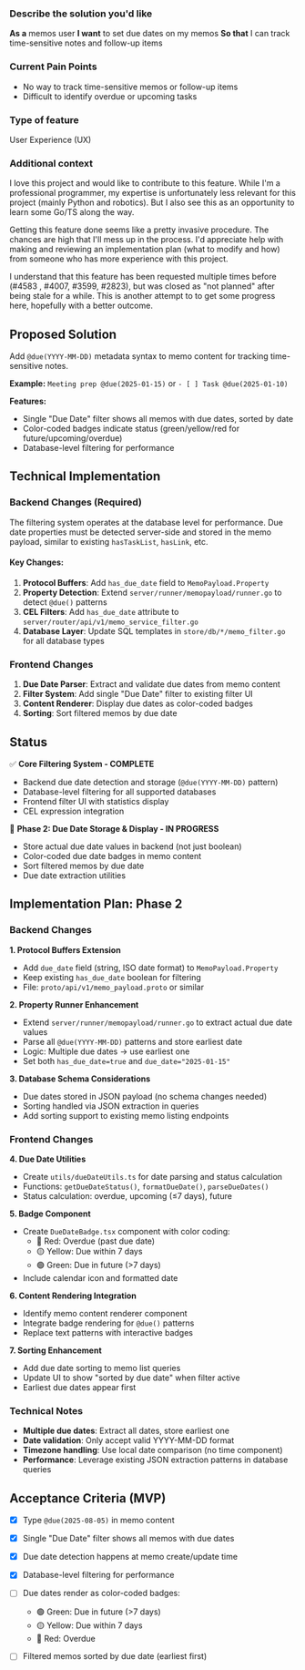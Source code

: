 ### Describe the solution you'd like

**As a** memos user
**I want** to set due dates on my memos
**So that** I can track time-sensitive notes and follow-up items

### Current Pain Points
- No way to track time-sensitive memos or follow-up items
- Difficult to identify overdue or upcoming tasks

### Type of feature

User Experience (UX)

### Additional context

I love this project and would like to contribute to this feature. While I'm a professional programmer, my expertise is unfortunately less relevant for this project (mainly Python and robotics). But I also see this as an opportunity to learn some Go/TS along the way.

Getting this feature done seems like a pretty invasive procedure. The chances are high that I'll mess up in the process. I'd appreciate help with making and reviewing an implementation plan (what to modify and how) from someone who has more experience with this project.

I understand that this feature has been requested multiple times before (#4583 , #4007, #3599, #2823), but was closed as "not planned" after being stale for a while.  This is another attempt to to get some progress here, hopefully with a better outcome.

## Proposed Solution
Add `@due(YYYY-MM-DD)` metadata syntax to memo content for tracking time-sensitive notes.

**Example:** `Meeting prep @due(2025-01-15)` or `- [ ] Task @due(2025-01-10)`

**Features:**
- Single "Due Date" filter shows all memos with due dates, sorted by date
- Color-coded badges indicate status (green/yellow/red for future/upcoming/overdue)
- Database-level filtering for performance

## Technical Implementation

### Backend Changes (Required)

The filtering system operates at the database level for performance. Due date properties must be detected server-side and stored in the memo payload, similar to existing `hasTaskList`, `hasLink`, etc.

#### Key Changes:
1. **Protocol Buffers**: Add `has_due_date` field to `MemoPayload.Property`
2. **Property Detection**: Extend `server/runner/memopayload/runner.go` to detect `@due()` patterns
3. **CEL Filters**: Add `has_due_date` attribute to `server/router/api/v1/memo_service_filter.go`
4. **Database Layer**: Update SQL templates in `store/db/*/memo_filter.go` for all database types

### Frontend Changes

1. **Due Date Parser**: Extract and validate due dates from memo content
2. **Filter System**: Add single "Due Date" filter to existing filter UI
3. **Content Renderer**: Display due dates as color-coded badges
4. **Sorting**: Sort filtered memos by due date

## Status

✅ **Core Filtering System - COMPLETE**
- Backend due date detection and storage (`@due(YYYY-MM-DD)` pattern)
- Database-level filtering for all supported databases
- Frontend filter UI with statistics display
- CEL expression integration

🔄 **Phase 2: Due Date Storage & Display - IN PROGRESS**
- Store actual due date values in backend (not just boolean)
- Color-coded due date badges in memo content
- Sort filtered memos by due date
- Due date extraction utilities

## Implementation Plan: Phase 2

### Backend Changes

**1. Protocol Buffers Extension**
- Add `due_date` field (string, ISO date format) to `MemoPayload.Property`
- Keep existing `has_due_date` boolean for filtering
- File: `proto/api/v1/memo_payload.proto` or similar

**2. Property Runner Enhancement**
- Extend `server/runner/memopayload/runner.go` to extract actual due date values
- Parse all `@due(YYYY-MM-DD)` patterns and store earliest date
- Logic: Multiple due dates → use earliest one
- Set both `has_due_date=true` and `due_date="2025-01-15"`

**3. Database Schema Considerations**
- Due dates stored in JSON payload (no schema changes needed)
- Sorting handled via JSON extraction in queries
- Add sorting support to existing memo listing endpoints

### Frontend Changes

**4. Due Date Utilities**
- Create `utils/dueDateUtils.ts` for date parsing and status calculation
- Functions: `getDueDateStatus()`, `formatDueDate()`, `parseDueDates()`
- Status calculation: overdue, upcoming (≤7 days), future

**5. Badge Component**
- Create `DueDateBadge.tsx` component with color coding:
  - 🔴 Red: Overdue (past due date)
  - 🟡 Yellow: Due within 7 days
  - 🟢 Green: Due in future (>7 days)
- Include calendar icon and formatted date

**6. Content Rendering Integration**
- Identify memo content renderer component
- Integrate badge rendering for `@due()` patterns
- Replace text patterns with interactive badges

**7. Sorting Enhancement**
- Add due date sorting to memo list queries
- Update UI to show "sorted by due date" when filter active
- Earliest due dates appear first

### Technical Notes
- **Multiple due dates**: Extract all dates, store earliest one
- **Date validation**: Only accept valid YYYY-MM-DD format
- **Timezone handling**: Use local date comparison (no time component)
- **Performance**: Leverage existing JSON extraction patterns in database queries

## Acceptance Criteria (MVP)

- [x] Type `@due(2025-08-05)` in memo content
- [x] Single "Due Date" filter shows all memos with due dates
- [x] Due date detection happens at memo create/update time
- [x] Database-level filtering for performance
- [ ] Due dates render as color-coded badges:
  - 🟢 Green: Due in future (>7 days)
  - 🟡 Yellow: Due within 7 days
  - 🔴 Red: Overdue
- [ ] Filtered memos sorted by due date (earliest first)

